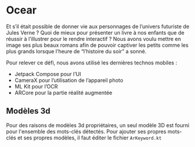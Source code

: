 # Ocear

Et s’il était possible de donner vie aux personnages de l’univers futuriste de Jules Verne ? Quoi de mieux pour présenter un livre à nos enfants que de réussir à l’illustrer pour le rendre interactif ? Nous avons voulu mettre en image ses plus beaux romans afin de pouvoir captiver les petits comme les plus grands lorsque l’heure de “l’histoire du soir” a sonné.

Pour relever ce défi, nous avons utilisé les dernières technos mobiles :

- Jetpack Compose pour l’UI
- CameraX pour l’utilisation de l’appareil photo
- ML Kit pour l’OCR
- ARCore pour la partie réalité augmentée

## Modèles 3d

Pour des raisons de modèles 3d propriétaires, un seul modèle 3D est fourni pour l'ensemble des mots-clés détectés. Pour ajouter ses propres mots-clés et ses propres modèles, il faut éditer le fichier `ArKeyword.kt`
